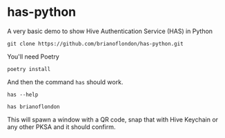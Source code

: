 # has-python
A very basic demo to show Hive Authentication Service (HAS) in Python

`git clone https://github.com/brianoflondon/has-python.git`

You'll need Poetry

`poetry install`

And then the command `has` should work.

`has --help`

`has brianoflondon`

This will spawn a window with a QR code, snap that with Hive Keychain or any other PKSA and it should confirm.
